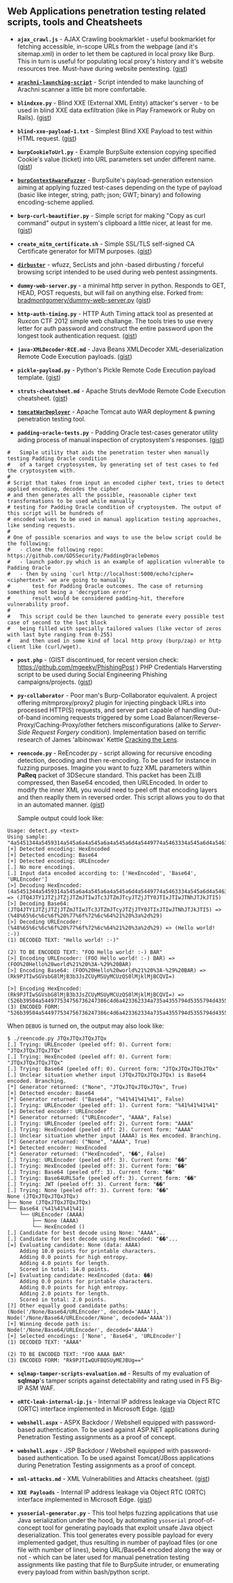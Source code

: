 ## Web Applications penetration testing related scripts, tools and Cheatsheets

- **`ajax_crawl.js`** - AJAX Crawling bookmarklet - useful bookmarklet for fetching accessible, in-scope URLs from the webpage (and it's sitemap.xml) in order to let them be captured in local proxy like Burp. This in turn is useful for populating local proxy's history and it's website resources tree. Must-have during website pentesting. ([gist](https://gist.github.com/mgeeky/db809bec7460707693f2ed3548ea6a43))

- [**`arachni-launching-script`**](https://github.com/mgeeky/arachni-launching-script) - Script intended to make launching of Arachni scanner a little bit more comfortable.

- **`blindxxe.py`** - Blind XXE (External XML Entity) attacker's server - to be used in blind XXE data exfiltration (like in Play Framework or Ruby on Rails). ([gist](https://gist.github.com/mgeeky/7f45c82e8d3097cbbbb250e37bc68573))

- **`blind-xxe-payload-1.txt`** - Simplest Blind XXE Payload to test within HTML request. ([gist](https://gist.github.com/mgeeky/cf677de6e7fdc05803f6935de1ee0882))

- **`burpCookieToUrl.py`** - Example BurpSuite extension copying specified Cookie's value (ticket) into URL parameters set under different name. ([gist](https://gist.github.com/mgeeky/61407112d6d09eaafd542e25590e1d35))

- [**`burpContextAwareFuzzer`**](https://github.com/mgeeky/burpContextAwareFuzzer) - BurpSuite's payload-generation extension aiming at applying fuzzed test-cases depending on the type of payload (basic like integer, string, path; json; GWT; binary) and following encoding-scheme applied.

- **`burp-curl-beautifier.py`** - Simple script for making "Copy as curl command" output in system's clipboard a little nicer, at least for me. ([gist](https://gist.github.com/mgeeky/3a5060e54004ca597241d6752b482675))

- **`create_mitm_certificate.sh`** - Simple SSL/TLS self-signed CA Certificate generator for MITM purposes. ([gist](https://gist.github.com/mgeeky/5e36d6482e73ab85c161c35bfd50c465))

- [**`dirbuster`**](https://github.com/mgeeky/dirbuster) - wfuzz, SecLists and john -based dirbusting / forceful browsing script intended to be used during web pentest assingments.

- **`dummy-web-server.py`** - a minimal http server in python. Responds to GET, HEAD, POST requests, but will fail on anything else. Forked from: [bradmontgomery/dummy-web-server.py](https://gist.github.com/bradmontgomery/2219997) ([gist](https://gist.github.com/mgeeky/c0675b2cf65bad6171edcb8f3bb2af6d))

- **`http-auth-timing.py`** - HTTP Auth Timing attack tool as presented at Ruxcon CTF 2012 simple web challange. The tools tries to use every letter for auth password and construct the entire password upon the longest took authentication request. ([gist](https://gist.github.com/mgeeky/57e866604942f1824da310982c46da84))

- **`java-XMLDecoder-RCE.md`** - Java Beans XMLDecoder XML-deserialization Remote Code Execution payloads. ([gist](https://gist.github.com/mgeeky/5eb48b17c9d282ad3170ef91cfb6fe4c))

- **`pickle-payload.py`** - Python's Pickle Remote Code Execution payload template. ([gist](https://gist.github.com/mgeeky/cbc7017986b2ec3e247aab0b01a9edcd))

- **`struts-cheatsheet.md`** - Apache Struts devMode Remote Code Execution cheatsheet. ([gist](https://gist.github.com/mgeeky/5ba0170a5fd0171eb91bc1fd0f2618b7))
- [**`tomcatWarDeployer`**](https://github.com/mgeeky/tomcatWarDeployer) - Apache Tomcat auto WAR deployment & pwning penetration testing tool.

- **`padding-oracle-tests.py`** - Padding Oracle test-cases generator utility aiding process of manual inspection of cryptosystem's responses. ([gist](https://gist.github.com/mgeeky/5dfa475af2c970197a62ad070ba5deee))

```
#   Simple utility that aids the penetration tester when manually testing Padding Oracle condition
#   of a target cryptosystem, by generating set of test cases to fed the cryptosystem with.
#
# Script that takes from input an encoded cipher text, tries to detect applied encoding, decodes the cipher
# and then generates all the possible, reasonable cipher text transformations to be used while manually
# testing for Padding Oracle condition of cryptosystem. The output of this script will be hundreds of
# encoded values to be used in manual application testing approaches, like sending requests.
#
# One of possible scenarios and ways to use the below script could be the following:
#   - clone the following repo: https://github.com/GDSSecurity/PaddingOracleDemos
#   - launch pador.py which is an example of application vulnerable to Padding Oracle
#   - then by using `curl http://localhost:5000/echo?cipher=<ciphertext>` we are going to manually
#       test for Padding Oracle outcomes. The case of returning something not being a 'decryption error'
#       result would be considered padding-hit, therefore vulnerability proof.
#
#   This script could be then launched to generate every possible test case of second to the last block
#   being filled with specially tailored values (like vector of zeros with last byte ranging from 0-255)
#   and then used in some kind of local http proxy (burp/zap) or http client like (curl/wget).
```

- **`post.php`** - (GIST discontinued, for recent version check: https://github.com/mgeeky/PhishingPost ) PHP Credentials Harversting script to be used during Social Engineering Phishing campaigns/projects. ([gist](https://gist.github.com/mgeeky/32375178621a5920e8c810d2d7e3b2e5))


- **`py-collaborator`** - Poor man's Burp-Collaborator equivalent. A project offering mitmproxy/proxy2 plugin for injecting pingback URLs into processed HTTP(S) requests, and server part capable of handling Out-of-band incoming requests triggered by some Load Balancer/Reverse-Proxy/Caching-Proxy/other fetchers misconfigurations (alike to _Server-Side Request Forgery_ condition). Implementation based on terrific research of James 'albinowax' Kettle [Cracking the Lens](https://portswigger.net/kb/papers/crackingthelens-whitepaper.pdf).

- **`reencode.py`** - ReEncoder.py - script allowing for recursive encoding detection, decoding and then re-encoding. To be used for instance in fuzzing purposes. Imagine you want to fuzz XML parameters within **PaReq** packet of 3DSecure standard. This packet has been ZLIB compressed, then Base64 encoded, then URLEncoded. In order to modify the inner XML you would need to peel off that encoding layers and then reaplly them in reversed order. This script allows you to do that in an automated manner. ([gist](https://gist.github.com/mgeeky/1052681318a8164b112edfcdcb30798f))

    Sample output could look like:

```
Usage: detect.py <text>
Using sample: "4a5451344a5459314a545a6a4a545a6a4a545a6d4a5449774a5463334a545a6d4a5463794a545a6a4a5459304a5449784a5449774a544e684a544a6b4a544935"
[+] Detected encoding: HexEncoded
[+] Detected encoding: Base64
[+] Detected encoding: URLEncoder
[.] No more encodings.
[.] Input data encoded according to: ['HexEncoded', 'Base64', 'URLEncoder']
[>] Decoding HexEncoded: (4a5451344a5459314a545a6a4a545a6a4a545a6d4a5449774a5463334a545a6d4a5463794a545a6a4a5459304a5449784a5449774a544e684a544a6b4a544935) => (JTQ4JTY1JTZjJTZjJTZmJTIwJTc3JTZmJTcyJTZjJTY0JTIxJTIwJTNhJTJkJTI5)
[>] Decoding Base64: (JTQ4JTY1JTZjJTZjJTZmJTIwJTc3JTZmJTcyJTZjJTY0JTIxJTIwJTNhJTJkJTI5) => (%48%65%6c%6c%6f%20%77%6f%72%6c%64%21%20%3a%2d%29)
[>] Decoding URLEncoder: (%48%65%6c%6c%6f%20%77%6f%72%6c%64%21%20%3a%2d%29) => (Hello world! :-))
(1) DECODED TEXT: "Hello world! :-)"

(2) TO BE ENCODED TEXT: "FOO Hello world! :-) BAR"
[>] Encoding URLEncoder: (FOO Hello world! :-) BAR) => (FOO%20Hello%20world%21%20%3A-%29%20BAR)
[>] Encoding Base64: (FOO%20Hello%20world%21%20%3A-%29%20BAR) => (Rk9PJTIwSGVsbG8lMjB3b3JsZCUyMSUyMCUzQS0lMjklMjBCQVI=)

[>] Encoding HexEncoded: (Rk9PJTIwSGVsbG8lMjB3b3JsZCUyMSUyMCUzQS0lMjklMjBCQVI=) => (526b39504a544977534756736247386c4d6a423362334a735a4355794d5355794d43557a5153306c4d6a6b6c4d6a42435156493d)
(3) ENCODED FORM: "526b39504a544977534756736247386c4d6a423362334a735a4355794d5355794d43557a5153306c4d6a6b6c4d6a42435156493d"
```

When `DEBUG` is turned on, the output may also look like:

```
$ ./reencode.py JTQxJTQxJTQxJTQx
[.] Trying: URLEncoder (peeled off: 0). Current form: "JTQxJTQxJTQxJTQx"
[.] Trying: HexEncoded (peeled off: 0). Current form: "JTQxJTQxJTQxJTQx"
[.] Trying: Base64 (peeled off: 0). Current form: "JTQxJTQxJTQxJTQx"
[.] Unclear situation whether input (JTQxJTQxJTQxJTQx) is Base64 encoded. Branching.
[*] Generator returned: ("None", "JTQxJTQxJTQxJTQx", True)
[+] Detected encoder: Base64
[*] Generator returned: ("Base64", "%41%41%41%41", False)
[.] Trying: URLEncoder (peeled off: 1). Current form: "%41%41%41%41"
[+] Detected encoder: URLEncoder
[*] Generator returned: ("URLEncoder", "AAAA", False)
[.] Trying: URLEncoder (peeled off: 2). Current form: "AAAA"
[.] Trying: HexEncoded (peeled off: 2). Current form: "AAAA"
[.] Unclear situation whether input (AAAA) is Hex encoded. Branching.
[*] Generator returned: ("None", "AAAA", True)
[+] Detected encoder: HexEncoded
[*] Generator returned: ("HexEncoded", "��", False)
[.] Trying: URLEncoder (peeled off: 3). Current form: "��"
[.] Trying: HexEncoded (peeled off: 3). Current form: "��"
[.] Trying: Base64 (peeled off: 3). Current form: "��"
[.] Trying: Base64URLSafe (peeled off: 3). Current form: "��"
[.] Trying: JWT (peeled off: 3). Current form: "��"
[.] Trying: None (peeled off: 3). Current form: "��"
None (JTQxJTQxJTQxJTQx)
├── None (JTQxJTQxJTQxJTQx)
└── Base64 (%41%41%41%41)
    └── URLEncoder (AAAA)
        ├── None (AAAA)
        └── HexEncoded ()
[.] Candidate for best decode using None: "AAAA"...
[.] Candidate for best decode using HexEncoded: "��"...
[=] Evaluating candidate: None (data: AAAA)
	Adding 10.0 points for printable characters.
	Adding 0.0 points for high entropy.
	Adding 4.0 points for length.
	Scored in total: 14.0 points.
[=] Evaluating candidate: HexEncoded (data: ��)
	Adding 0.0 points for printable characters.
	Adding 0.0 points for high entropy.
	Adding 2.0 points for length.
	Scored in total: 2.0 points.
[?] Other equally good candidate paths:
(Node('/None/Base64/URLEncoder', decoded='AAAA'), Node('/None/Base64/URLEncoder/None', decoded='AAAA'))
[+] Winning decode path is:
Node('/None/Base64/URLEncoder', decoded='AAAA')
[+] Selected encodings: ['None', 'Base64', 'URLEncoder']
(1) DECODED TEXT: "AAAA"

(2) TO BE ENCODED TEXT: "FOO AAAA BAR"
(3) ENCODED FORM: "Rk9PJTIwQUFBQSUyMEJBUg=="
```

- **`sqlmap-tamper-scripts-evaluation.md`** - Results of my evaluation of **sqlmap**'s tamper scripts against detectability and rating used in F5 Big-IP ASM WAF.

- **`oRTC-leak-internal-ip.js`** - Internal IP address leakage via Object RTC (ORTC) interface implemented in Microsoft Edge. ([gist](https://gist.github.com/mgeeky/03f0871fb88c64b3d6d3a725c3ba38bf))

- **`webshell.aspx`** - ASPX Backdoor / Webshell equipped with password-based authentication. To be used against ASP.NET applications during Penetration Testing assignments as a proof of concept.

- **`webshell.aspx`** - JSP Backdoor / Webshell equipped with password-based authentication. To be used against Tomcat/JBoss applications during Penetration Testing assignments as a proof of concept.

- **`xml-attacks.md`** - XML Vulnerabilities and Attacks cheatsheet. ([gist](https://gist.github.com/mgeeky/4f726d3b374f0a34267d4f19c9004870))

- **`XXE Payloads`** - Internal IP address leakage via Object RTC (ORTC) interface implemented in Microsoft Edge. ([gist](https://gist.github.com/mgeeky/181c6836488e35fcbf70290a048cd51d))

- **`ysoserial-generator.py`** - This tool helps fuzzing applications that use Java serialization under the hood, by automating `ysoserial` proof-of-concept tool for generating payloads that exploit unsafe Java object deserialization. 
This tool generates every possible payload for every implemented gadget, thus resulting in number of payload files (or one file with number of lines), being URL/Base64 encoded along the way or not - which can be later used for manual penetration testing assignments like pasting that file to BurpSuite intruder, or enumerating every payload from within bash/python script.


